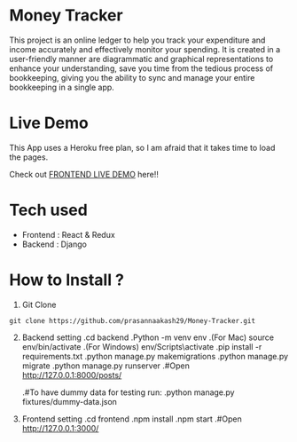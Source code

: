 # Money Tracker
This project is an online ledger to help you track your expenditure and income accurately and effectively monitor your spending. It is created in a user-friendly manner are diagrammatic and graphical representations to enhance your understanding, save you time from the tedious process of bookkeeping, giving you the ability to sync and manage your entire bookkeeping in a single app. 

# Live Demo
  This App uses a Heroku free plan, so I am afraid that it takes time to load the pages.

Check out [FRONTEND LIVE DEMO](https://money-tracker01.netlify.app/) here!!

# Tech used
  * Frontend : React & Redux
  * Backend : Django
# How to Install ?
  1. Git Clone

    git clone https://github.com/prasannaakash29/Money-Tracker.git

  2. Backend setting
     .cd backend
     .Python -m venv env
     .(For Mac) source env/bin/activate
     .(For Windows) env/Scripts\activate
     .pip install -r requirements.txt
     .python manage.py makemigrations
     .python manage.py migrate
     .python manage.py runserver
     .#Open http://127.0.0.1:8000/posts/

     .#To have dummy data for testing run:
     .python manage.py fixtures/dummy-data.json
  
  
3. Frontend setting
    .cd frontend
    .npm install
    .npm start
    .#Open http://127.0.0.1:3000/
